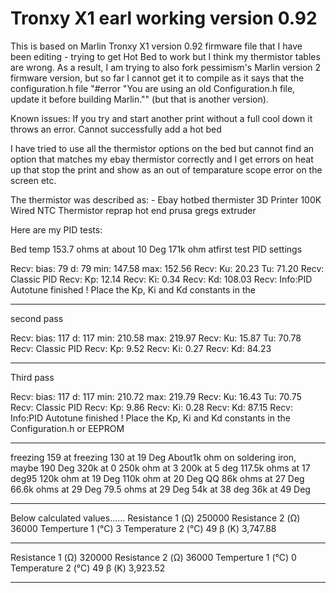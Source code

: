 # Tronxy X1 earl working version 0.92 

This is based on Marlin Tronxy X1 version 0.92 firmware file that I have been editing - trying to get Hot Bed to work but I think my thermistor tables are wrong. As a result, I am trying to also fork pessimism's Marlin version 2 firmware version, but so far I cannot get it to compile as it says that the configuration.h file "#error "You are using an old Configuration.h file, update it before building Marlin."" (but that is another version). 

Known issues:
If you try and start  another print without a full cool down it throws an error.
Cannot successfully add a hot bed

I have tried to use all the thermistor options on the bed but cannot find an option that matches my ebay thermistor correctly and I get errors on heat up that stop the print and show as an out of temparature scope error on the screen etc.

The thermistor was described as: -
Ebay hotbed thermister
3D Printer 100K Wired NTC Thermistor reprap hot end prusa gregs extruder

Here are my PID tests:

Bed temp
153.7 ohms at about 10 Deg
171k ohm atfirst test PID settings

Recv:  bias: 79 d: 79 min: 147.58 max: 152.56
Recv:  Ku: 20.23 Tu: 71.20
Recv:  Classic PID
Recv:  Kp: 12.14
Recv:  Ki: 0.34
Recv:  Kd: 108.03
Recv: Info:PID Autotune finished ! Place the Kp, Ki and Kd constants in the
_________________________________________________

second pass

Recv:  bias: 117 d: 117 min: 210.58 max: 219.97
Recv:  Ku: 15.87 Tu: 70.78
Recv:  Classic PID
Recv:  Kp: 9.52
Recv:  Ki: 0.27
Recv:  Kd: 84.23
_________________________________________________
Third pass

Recv:  bias: 117 d: 117 min: 210.72 max: 219.79
Recv:  Ku: 16.43 Tu: 70.75
Recv:  Classic PID
Recv:  Kp: 9.86
Recv:  Ki: 0.28
Recv:  Kd: 87.15
Recv: Info:PID Autotune finished ! Place the Kp, Ki and Kd constants in the Configuration.h or EEPROM
_________________________________________________ 

freezing
159 at freezing
130 at 19 Deg
About1k ohm on soldering iron, maybe 190 Deg
320k at 0
250k ohm at 3
200k at 5 deg
117.5k ohms at 17 deg95
120k ohm at 19 Deg
110k ohm at 20 Deg QQ
86k ohms at 27 Deg
66.6k ohms at 29 Deg
79.5 ohms at 29 Deg
54k at 38 deg
36k at 49 Deg
_____________________________________________
Below calculated values......
Resistance 1 (Ω)
250000
Resistance 2 (Ω)
36000
Temperture 1 (°C)
3
Temperature 2 (°C)
49
β (K)
3,747.88
______________________________________________________

Resistance 1 (Ω)
320000
Resistance 2 (Ω)
36000
Temperture 1 (°C)
0
Temperature 2 (°C)
49
β (K)
3,923.52
________________________________________________________


